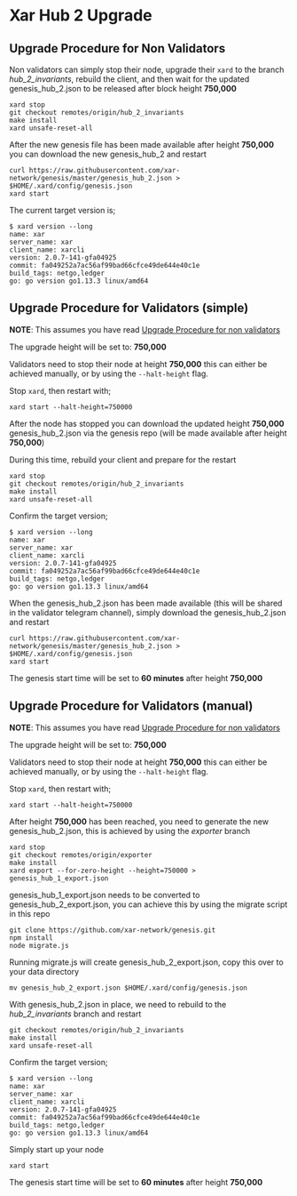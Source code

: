# Xar Hub 2 Upgrade

## Upgrade Procedure for Non Validators

Non validators can simply stop their node, upgrade their `xard` to the branch _hub_2_invariants_, rebuild the client, and then wait for the updated genesis_hub_2.json to be released after block height **750,000**

```
xard stop
git checkout remotes/origin/hub_2_invariants
make install
xard unsafe-reset-all
```

After the new genesis file has been made available after height **750,000** you can download the new genesis_hub_2 and restart

```
curl https://raw.githubusercontent.com/xar-network/genesis/master/genesis_hub_2.json > $HOME/.xard/config/genesis.json
xard start
```

The current target version is;

```
$ xard version --long
name: xar
server_name: xar
client_name: xarcli
version: 2.0.7-141-gfa04925
commit: fa049252a7ac56af99bad66cfce49de644e40c1e
build_tags: netgo,ledger
go: go version go1.13.3 linux/amd64
```


## Upgrade Procedure for Validators (simple)

**NOTE**: This assumes you have read [Upgrade Procedure for non validators](#upgrade-procedure-for-non-validators)

The upgrade height will be set to: **750,000**

Validators need to stop their node at height **750,000** this can either be achieved manually, or by using the `--halt-height` flag.

Stop `xard`, then restart with;

```
xard start --halt-height=750000
```

After the node has stopped you can download the updated height **750,000** genesis_hub_2.json via the genesis repo (will be made available after height **750,000**)

During this time, rebuild your client and prepare for the restart

```
xard stop
git checkout remotes/origin/hub_2_invariants
make install
xard unsafe-reset-all
```

Confirm the target version;

```
$ xard version --long
name: xar
server_name: xar
client_name: xarcli
version: 2.0.7-141-gfa04925
commit: fa049252a7ac56af99bad66cfce49de644e40c1e
build_tags: netgo,ledger
go: go version go1.13.3 linux/amd64
```

When the genesis_hub_2.json has been made available (this will be shared in the validator telegram channel), simply download the genesis_hub_2.json and restart

```
curl https://raw.githubusercontent.com/xar-network/genesis/master/genesis_hub_2.json > $HOME/.xard/config/genesis.json
xard start
```

The genesis start time will be set to **60 minutes** after height **750,000**

## Upgrade Procedure for Validators (manual)

**NOTE**: This assumes you have read [Upgrade Procedure for non validators](#upgrade-procedure-for-non-validators)

The upgrade height will be set to: **750,000**

Validators need to stop their node at height **750,000** this can either be achieved manually, or by using the `--halt-height` flag.

Stop `xard`, then restart with;

```
xard start --halt-height=750000
```

After height **750,000** has been reached, you need to generate the new genesis_hub_2.json, this is achieved by using the _exporter_ branch

```
xard stop
git checkout remotes/origin/exporter
make install
xard export --for-zero-height --height=750000 > genesis_hub_1_export.json
```

genesis_hub_1_export.json needs to be converted to genesis_hub_2_export.json, you can achieve this by using the migrate script in this repo

```
git clone https://github.com/xar-network/genesis.git
npm install
node migrate.js
```

Running migrate.js will create genesis_hub_2_export.json, copy this over to your data directory

```
mv genesis_hub_2_export.json $HOME/.xard/config/genesis.json
```

With genesis_hub_2.json in place, we need to rebuild to the _hub_2_invariants_ branch and restart

```
git checkout remotes/origin/hub_2_invariants
make install
xard unsafe-reset-all
```

Confirm the target version;

```
$ xard version --long
name: xar
server_name: xar
client_name: xarcli
version: 2.0.7-141-gfa04925
commit: fa049252a7ac56af99bad66cfce49de644e40c1e
build_tags: netgo,ledger
go: go version go1.13.3 linux/amd64
```

Simply start up your node

```
xard start
```

The genesis start time will be set to **60 minutes** after height **750,000**

